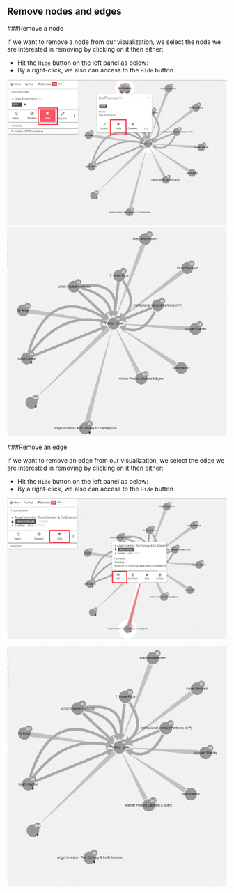## Remove nodes and edges

###Remove a node

If we want to remove a node from our visualization, we select the node we are interested in removing by clicking on it then either:

- Hit the ```Hide``` button on the left panel as below:
- By a right-click, we also can access to the ```Hide``` button


![](X1.png)
![](X2.png)

###Remove an edge

If we want to remove an edge from our visualization, we select the edge we are interested in removing by clicking on it then either:

- Hit the ```Hide``` button on the left panel as below:
- By a right-click, we also can access to the ```Hide``` button

![](Y1.png)

![](Y2.png)

